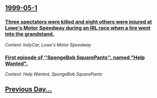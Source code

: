 ## [1999-05-1](/news/1999/05/1/index.md)

### [ Three spectators were killed and eight others were injured at Lowe's Motor Speedway during an IRL race when a tire went into the grandstand.](/news/1999/05/1/three-spectators-were-killed-and-eight-others-were-injured-at-lowe-s-motor-speedway-during-an-irl-race-when-a-tire-went-into-the-grandstand.md)
_Context: IndyCar, Lowe's Motor Speedway_

### [ First episode of ''SpongeBob SquarePants'', named "Help Wanted".](/news/1999/05/1/first-episode-of-spongebob-squarepants-named-help-wanted.md)
_Context: Help Wanted, SpongeBob SquarePants_

## [Previous Day...](/news/1999/04/30/index.md)

